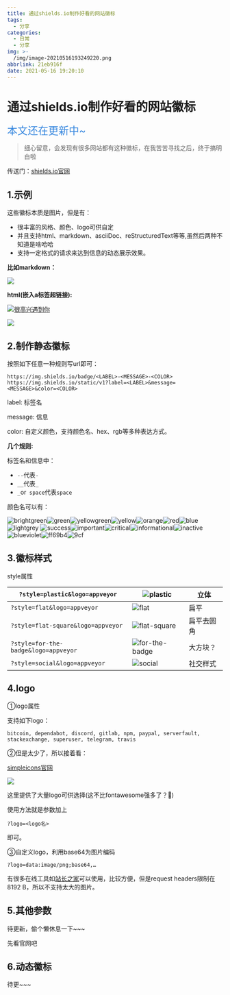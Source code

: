 ```yaml
---
title: 通过shields.io制作好看的网站徽标
tags:
  - 分享
categories:
  - 日常
  - 分享
img: >-
  /img/image-20210516193249220.png
abbrlink: 21eb916f
date: 2021-05-16 19:20:10
---
```


# 通过shields.io制作好看的网站徽标

<font color=#3a89df size=5>本文还在更新中~</font>

> 细心留意，会发现有很多网站都有这种徽标，在我苦苦寻找之后，终于搞明白啦

传送门：[shields.io官网](https://shields.io/)

## 1.示例

这些徽标本质是图片，但是有：

- 很丰富的风格、颜色、logo可供自定
- 并且支持html、markdown、asciiDoc、reStructuredText等等,虽然后两种不知道是啥哈哈
- 支持一定格式的请求来达到信息的动态展示效果。

**比如markdown：**

![](https://img.shields.io/badge/Auth-GAATTC-3790ee?style=flat&logo=Google)

**html(嵌入a标签超链接):**

 <a target="_blank" href="https://gaattc.life"><img src="https://img.shields.io/badge/Auth-GAATTC-3790ee?style=flat&logo=Google" title="很高兴遇到你"></a>

![](/img/image-20210516193249220.png)

## 2.制作静态徽标

按照如下任意一种规则写url即可：

```url
https://img.shields.io/badge/<LABEL>-<MESSAGE>-<COLOR>
https://img.shields.io/static/v1?label=<LABEL>&message=<MESSAGE>&color=<COLOR>
```

label: 标签名

message: 信息

color: 自定义颜色，支持颜色名、hex、rgb等多种表达方式。

**几个规则:**

标签名和信息中：

- `--`代表`-`
- `__`代表`_`
- `_`or` space`代表`space`

颜色名可以有：

![brightgreen](https://img.shields.io/badge/-brightgreen-brightgreen)![green](https://img.shields.io/badge/-green-green)![yellowgreen](https://img.shields.io/badge/-yellowgreen-yellowgreen)![yellow](https://img.shields.io/badge/-yellow-yellow)![orange](https://img.shields.io/badge/-orange-orange)![red](https://img.shields.io/badge/-red-red)![blue](https://img.shields.io/badge/-blue-blue)![lightgrey](https://img.shields.io/badge/-lightgrey-lightgrey)
![success](https://img.shields.io/badge/-success-success)![important](https://img.shields.io/badge/-important-important)![critical](https://img.shields.io/badge/-critical-critical)![informational](https://img.shields.io/badge/-informational-informational)![inactive](https://img.shields.io/badge/-inactive-inactive)
![blueviolet](https://img.shields.io/badge/-blueviolet-blueviolet)![ff69b4](https://img.shields.io/badge/-ff69b4-ff69b4)![9cf](https://img.shields.io/badge/-9cf-9cf)

## 3.徽标样式

style属性

| `?style=plastic&logo=appveyor`       | ![plastic](https://img.shields.io/badge/style-plastic-green?logo=appveyor&style=plastic) | 立体       |
| ------------------------------------ | ------------------------------------------------------------ | ---------- |
| `?style=flat&logo=appveyor`          | ![flat](https://img.shields.io/badge/style-flat-green?logo=appveyor&style=flat) | 扁平       |
| `?style=flat-square&logo=appveyor`   | ![flat-square](https://img.shields.io/badge/style-flat--square-green?logo=appveyor&style=flat-square) | 扁平去圆角 |
| `?style=for-the-badge&logo=appveyor` | ![for-the-badge](https://img.shields.io/badge/style-for--the--badge-green?logo=appveyor&style=for-the-badge) | 大方块？   |
| `?style=social&logo=appveyor`        | ![social](https://img.shields.io/badge/style-social-green?logo=appveyor&style=social) | 社交样式   |

## 4.logo

①logo属性

支持如下logo：

```
bitcoin, dependabot, discord, gitlab, npm, paypal, serverfault, stackexchange, superuser, telegram, travis
```

②但是太少了，所以接着看：

[simpleicons官网](https://simpleicons.org/)

![](/img/image-20210516195012065.png)

这里提供了大量logo可供选择(这不比fontawesome强多了？🥴)

使用方法就是参数加上

```
?logo=<logo名>
```

即可。

③自定义logo，利用base64为图片编码

```
?logo=data:image/png;base64,…
```

有很多在线工具如[站长之家](http://tool.chinaz.com/tools/imgtobase/)可以使用，比较方便，但是request headers限制在8192 B，所以不支持太大的图片。

## 5.其他参数

待更新，偷个懒休息一下~~~

先看官网吧

## 6.动态徽标

待更~~~